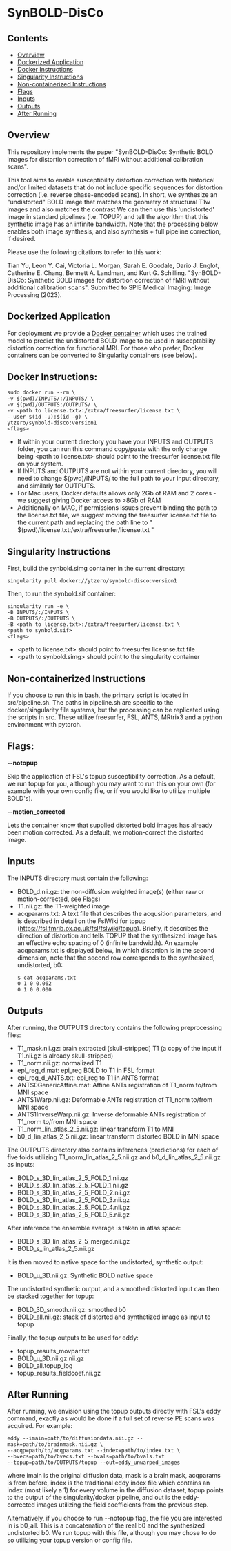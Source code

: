 # SynBOLD-DisCo

## Contents

* [Overview](#overview)
* [Dockerized Application](#dockerized-application)
* [Docker Instructions](#docker-instructions)
* [Singularity Instructions](#singularity-instructions)
* [Non-containerized Instructions](#non-containerized-instructions)
* [Flags](#flags)
* [Inputs](#inputs)
* [Outputs](#outputs)
* [After Running](#after-running)

## Overview

This repository implements the paper "SynBOLD-DisCo: Synthetic BOLD images for distortion correction of fMRI without additional calibration scans". 

This tool aims to enable susceptibility distortion correction with historical and/or limited datasets that do not include specific sequences for distortion correction (i.e. reverse phase-encoded scans). In short, we synthesize an "undistorted" BOLD image that matches the geometry of structural T1w images and also matches the contrast 
We can then use this 'undistorted' image in standard pipelines (i.e. TOPUP) and tell the algorithm that this synthetic image has an infinite bandwidth. Note that the processing below enables both image synthesis, and also synthesis + full pipeline correction, if desired. 

Please use the following citations to refer to this work:

Tian Yu, Leon Y. Cai, Victoria L. Morgan, Sarah E. Goodale, Dario J. Englot, Catherine E. Chang, Bennett A. Landman, and Kurt G. Schilling. "SynBOLD-DisCo: Synthetic BOLD images for distortion correction of fMRI without additional calibration scans". Submitted to SPIE Medical Imaging: Image Processing (2023).

## Dockerized Application

For deployment we provide a [Docker container](https://hub.docker.com/repository/docker/yut7/synbold-disco) which uses the trained model to predict the undistorted BOLD image to be used in susceptability distortion correction for functional MRI. For those who prefer, Docker containers can be converted to Singularity containers (see below).

## Docker Instructions:

```
sudo docker run --rm \
-v $(pwd)/INPUTS/:/INPUTS/ \
-v $(pwd)/OUTPUTS:/OUTPUTS/ \
-v <path to license.txt>:/extra/freesurfer/license.txt \
--user $(id -u):$(id -g) \
ytzero/synbold-disco:version1
<flags>
```

* If within your current directory you have your INPUTS and OUTPUTS folder, you can run this command copy/paste with the only change being \<path to license.txt\> should point to the freesurfer license.txt file on your system.
* If INPUTS and OUTPUTS are not within your current directory, you will need to change $(pwd)/INPUTS/ to the full path to your input directory, and similarly for OUTPUTS.
* For Mac users, Docker defaults allows only 2Gb of RAM and 2 cores - we suggest giving Docker access to >8Gb of RAM 
* Additionally on MAC, if permissions issues prevent binding the path to the license.txt file, we suggest moving the freesurfer license.txt file to the current path and replacing the path line to " $(pwd)/license.txt:/extra/freesurfer/license.txt "

## Singularity Instructions

First, build the synbold.simg container in the current directory:

```
singularity pull docker://ytzero/synbold-disco:version1
```

Then, to run the synbold.sif container:

```
singularity run -e \
-B INPUTS/:/INPUTS \
-B OUTPUTS/:/OUTPUTS \
-B <path to license.txt>:/extra/freesurfer/license.txt \
<path to synbold.sif>
<flags>
```

* \<path to license.txt\> should point to freesurfer licesnse.txt file
* \<path to synbold.simg\> should point to the singularity container 

## Non-containerized Instructions

If you choose to run this in bash, the primary script is located in src/pipeline.sh. The paths in pipeline.sh are specific to the docker/singularity file systems, but the processing can be replicated using the scripts in src. These utilize freesurfer, FSL, ANTS, MRtrix3 and a python environment with pytorch.

## Flags:

**--notopup**

Skip the application of FSL's topup susceptibility correction. As a default, we run topup for you, although you may want to run this on your own (for example with your own config file, or if you would like to utilize multiple BOLD's).

**--motion_corrected**

Lets the container know that supplied distorted bold images has already been motion corrected. As a default, we motion-correct the distorted image.

## Inputs

The INPUTS directory must contain the following:
* BOLD_d.nii.gz: the non-diffusion weighted image(s) (either raw or motion-corrected, see [Flags](#flags))
* T1.nii.gz: the T1-weighted image
* acqparams.txt: A text file that describes the acqusition parameters, and is described in detail on the FslWiki for topup (https://fsl.fmrib.ox.ac.uk/fsl/fslwiki/topup). Briefly,
it describes the direction of distortion and tells TOPUP that the synthesized image has an effective echo spacing of 0 (infinite bandwidth). An example acqparams.txt is
displayed below, in which distortion is in the second dimension, note that the second row corresponds to the synthesized, undistorted, b0:
    ```
    $ cat acqparams.txt 
    0 1 0 0.062
    0 1 0 0.000
    ```

## Outputs

After running, the OUTPUTS directory contains the following preprocessing files:

* T1_mask.nii.gz: brain extracted (skull-stripped) T1 (a copy of the input if T1.nii.gz is already skull-stripped)
* T1_norm.nii.gz: normalized T1
* epi_reg_d.mat: epi_reg BOLD to T1 in FSL format
* epi_reg_d_ANTS.txt: epi_reg to T1 in ANTS format
* ANTS0GenericAffine.mat: Affine ANTs registration of T1_norm to/from MNI space
* ANTS1Warp.nii.gz: Deformable ANTs registration of T1_norm to/from MNI space  
* ANTS1InverseWarp.nii.gz: Inverse deformable ANTs registration of T1_norm to/from MNI space  
* T1_norm_lin_atlas_2_5.nii.gz: linear transform T1 to MNI   
* b0_d_lin_atlas_2_5.nii.gz: linear transform distorted BOLD in MNI space   


The OUTPUTS directory also contains inferences (predictions) for each of five folds utilizing T1_norm_lin_atlas_2_5.nii.gz and b0_d_lin_atlas_2_5.nii.gz as inputs:


* BOLD_s_3D_lin_atlas_2_5_FOLD_1.nii.gz
* BOLD_s_3D_lin_atlas_2_5_FOLD_1.nii.gz 
* BOLD_s_3D_lin_atlas_2_5_FOLD_2.nii.gz
* BOLD_s_3D_lin_atlas_2_5_FOLD_3.nii.gz  
* BOLD_s_3D_lin_atlas_2_5_FOLD_4.nii.gz  
* BOLD_s_3D_lin_atlas_2_5_FOLD_5.nii.gz  

After inference the ensemble average is taken in atlas space:

* BOLD_s_3D_lin_atlas_2_5_merged.nii.gz  
* BOLD_s_lin_atlas_2_5.nii.gz         

It is then moved to native space for the undistorted, synthetic output:

* BOLD_u_3D.nii.gz: Synthetic BOLD native space                      

The undistorted synthetic output, and a smoothed distorted input can then be stacked together for topup:

* BOLD_3D_smooth.nii.gz: smoothed b0
* BOLD_all.nii.gz: stack of distorted and synthetized image as input to topup        

Finally, the topup outputs to be used for eddy:

* topup_results_movpar.txt
* BOLD_u_3D.nii.gz.nii.gz
* BOLD_all.topup_log         
* topup_results_fieldcoef.nii.gz


## After Running

After running, we envision using the topup outputs directly with FSL's eddy command, exactly as would be done if a full set of reverse PE scans was acquired. For example:

```
eddy --imain=path/to/diffusiondata.nii.gz --mask=path/to/brainmask.nii.gz \
--acqp=path/to/acqparams.txt --index=path/to/index.txt \
--bvecs=path/to/bvecs.txt --bvals=path/to/bvals.txt 
--topup=path/to/OUTPUTS/topup --out=eddy_unwarped_images
```

where imain is the original diffusion data, mask is a brain mask, acqparams is from before, index is the traditional eddy index file which contains an index (most likely a 1) for every volume in the diffusion dataset, topup points to the output of the singularity/docker pipeline, and out is the eddy-corrected images utilizing the field coefficients from the previous step.

Alternatively, if you choose to run --notopup flag, the file you are interested in is b0_all. This is a concatenation of the real b0 and the synthesized undistorted b0. We run topup with this file, although you may chose to do so utilizing your topup version or config file. 